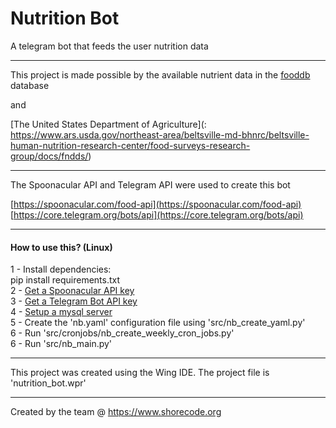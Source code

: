# Nutrition Bot
A telegram bot that feeds the user nutrition data

***
This project is made possible by the available nutrient data in the [fooddb](www.foodb.ca)  database 

and

[The United States Department of Agriculture](: https://www.ars.usda.gov/northeast-area/beltsville-md-bhnrc/beltsville-human-nutrition-research-center/food-surveys-research-group/docs/fndds/) 

***

The Spoonacular API and Telegram API were used to create this bot

[https://spoonacular.com/food-api](https://spoonacular.com/food-api) 
[https://core.telegram.org/bots/api](https://core.telegram.org/bots/api) 


***
####  How to use this? (Linux)
1 - Install dependencies:  
pip install requirements.txt  
2 - [Get a Spoonacular API key](https://spoonacular.com/food-api)  
3 - [Get a Telegram Bot API key](https://core.telegram.org/bots/api)  
4 - [Setup a mysql server](https://dev.mysql.com/doc/mysql-getting-started/en/)   
5 - Create the 'nb.yaml' configuration file using 'src/nb_create_yaml.py'  
6 - Run 'src/cronjobs/nb_create_weekly_cron_jobs.py'  
6 - Run 'src/nb_main.py'

***
This project was created using the Wing IDE. The project file is 'nutrition_bot.wpr'

***
Created by the team @ https://www.shorecode.org
